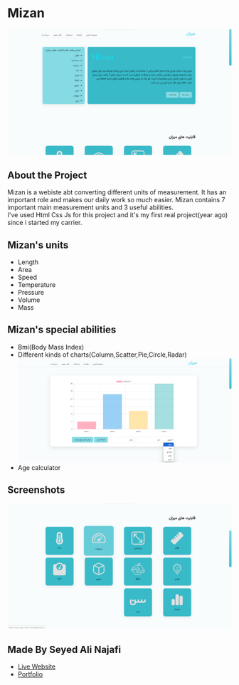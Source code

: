 # Mizan

![Project Logo](desktop.png)

## About the Project
Mizan is a webiste abt converting different units of measurement. It has an important role and makes our daily work so much easier. Mizan contains 7 important main measurement units and 3 useful abilities.  
I've used Html Css Js for this project and it's my first real project(year ago) since i started my carrier.  


## Mizan's units
- Length
- Area
- Speed
- Temperature
- Pressure
- Volume
- Mass

## Mizan's special abilities
- Bmi(Body Mass Index)
- Different kinds of charts(Column,Scatter,Pie,Circle,Radar) ![Charts](chart.png)
- Age calculator

## Screenshots
![Mizan's units](units.png) 



## Made By Seyed Ali Najafi
- [Live Website](https://mizan-app.ir)  
- [Portfolio](https://seyedalinajafi.ir)


